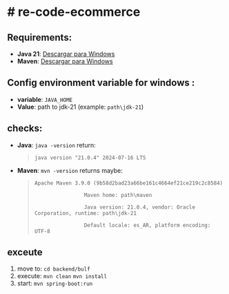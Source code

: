 <!DOCTYPE html>
<html lang="es">
<head>
    <meta charset="UTF-8">
    <meta name="viewport" content="width=device-width, initial-scale=1.0">
</head>
<body>
    <h1># re-code-ecommerce</h1>
    <h2>Requirements:</h2>
    <ul>
        <li><strong>Java 21</strong>: <a href="https://www.oracle.com/java/technologies/javase/jdk21-archive-downloads.html">Descargar para Windows</a></li>
        <li><strong>Maven</strong>: <a href="https://maven.apache.org/download.cgi">Descargar para Windows</a></li>
    </ul>
    <h2>Config environment variable for windows :</h2>
    <ul>
        <li><strong>variable</strong>: <code>JAVA_HOME</code></li>
        <li><strong>Value</strong>: path to jdk-21 (example: <code>path\jdk-21</code>)</li>
    </ul>
    <h2>checks:</h2>
    <ul>
        <li><strong>Java</strong>:  
            <code>java -version</code> return: 
            <blockquote><code>java version "21.0.4" 2024-07-16 LTS</code></blockquote>
        </li>
        <li><strong>Maven</strong>:  
            <code>mvn -version</code> returns maybe: 
            <blockquote>
                <code>Apache Maven 3.9.0 (9b58d2bad23a66be161c4664ef21ce219c2c8584)<br>
                Maven home: path\maven<br>
                Java version: 21.0.4, vendor: Oracle Corporation, runtime: path\jdk-21<br>
                Default locale: es_AR, platform encoding: UTF-8</code>
            </blockquote>
        </li>
    </ul>
    <h2>exceute</h2>
    <ol>
        <li>move to: 
            <code>cd backend/bulf</code>
        </li>
        <li>execute:
            <code>mvn clean</code>
            <code>mvn install</code>
        </li>
        <li>start:
            <code>mvn spring-boot:run</code>
        </li>
    </ol>
</body>
</html>
